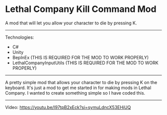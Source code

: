 # Lethal Company Kill Command Mod
 A mod that will let you allow your character to die by pressing K.
_________________________ 

Technologies:
- C#
- Unity
- BepInEx (THIS IS REQUIRED FOR THE MOD TO WORK PROPERLY)
- LethalCompanyInputUtils (THIS IS REQUIRED FOR THE MOD TO WORK PROPERLY)
_________________________

A pretty simple mod that allows your character to die by pressing K on the keyboard. It's just a mod to get me started in for making mods in Lethal Company. I wanted to create something simple so I have coded this. 
_________________________

Video:
https://youtu.be/l97tpB2xEck?si=symuLdncX53EHiUQ


